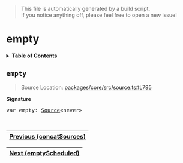 > This file is automatically generated by a build script.<br>If you notice anything off, please feel free to open a new issue!

# empty

<details><summary><b>Table of Contents</b></summary><br>

1. [<code>empty</code>](#empty)</details>

## <a name="empty"></a><code>empty</code>

> Source Location: [packages\/core\/src\/source.ts#L795](..\/..\/packages\/core\/src\/source.ts#L795)

<b>Signature</b>

<pre>var empty: <a href="../01-api-basics/03-Source.md#Source-Interface">Source</a>&lt;never&gt;</pre><br>

| [Previous \(concatSources\)](03-concatSources.md#readme) |
| --- |

<div align="right">

| [Next \(emptyScheduled\)](05-emptyScheduled.md#readme) |
| --- |
</div>
